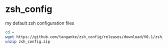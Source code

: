 # zsh_config
my default zsh configuration files

```bash
cd ~
wget https://github.com/tanganke/zsh_config/releases/download/V0.1/zsh_config.zip -o
unzip zsh_config.zip
```
